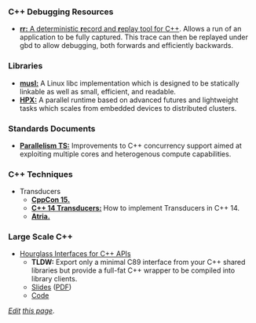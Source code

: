 
### C++ Debugging Resources
* [**rr:** A deterministic **r**ecord and **r**eplay tool for C++](http://rr-project.org/).
  Allows a run of an application to be fully captured.
  This trace can then be replayed under gbd to allow debugging,
  both forwards and efficiently backwards. 

### Libraries
* [**musl:**](https://www.musl-libc.org) A Linux libc implementation which is designed to be
  statically linkable as well as small, efficient, and readable.
* [**HPX:**](https://github.com/STEllAR-GROUP/hpx)
  A parallel runtime based on advanced futures and lightweight tasks which scales from embedded devices
  to distributed clusters.

### Standards Documents
* [**Parallelism TS:**](https://github.com/cplusplus/parallelism-ts) Improvements to C++ concurrency support aimed
  at exploiting multiple cores and heterogenous compute capabilities.

### C++ Techniques
* Transducers
  * [**CppCon 15.**](https://www.youtube.com/watch?v=vohGJjGxtJQ)
  * [**C++ 14 Transducers:**](http://vitiy.info/cpp14-how-to-implement-transducers/)
    How to implement Transducers in C++ 14.
  * [**Atria.**](http://ableton.github.io/atria/)

### Large Scale C++
* [Hourglass Interfaces for C++ APIs](https://www.youtube.com/watch?v=PVYdHDm0q6Y)
  - **TLDW:** Export only a minimal C89 interface from your C++ shared libraries but provide a
  full-fat C++ wrapper to be compiled into library clients.
  - [Slides](http://www.slideshare.net/StefanusDuToit/cpp-con-2014-hourglass-interfaces-for-c-apis) ([PDF](https://github.com/CppCon/CppCon2014/raw/master/Presentations/Hourglass%20Interfaces%20for%20C%2B%2B%20APIs/Hourglass%20Interfaces%20for%20C%2B%2B%20APIs%20-%20Stefanus%20Du%20Toit%20-%20CppCon%202014.pdf))
  - [Code](https://github.com/CppCon/CppCon2014/tree/master/Presentations/Hourglass%20Interfaces%20for%20C%2B%2B%20APIs/code)
  

*[Edit](https://github.com/ahcox/ahcox.com/edit/master/cpp/cpp-resources.md) [this page](http://ahcox.com/cpp/c-and-c-resources/)*.
